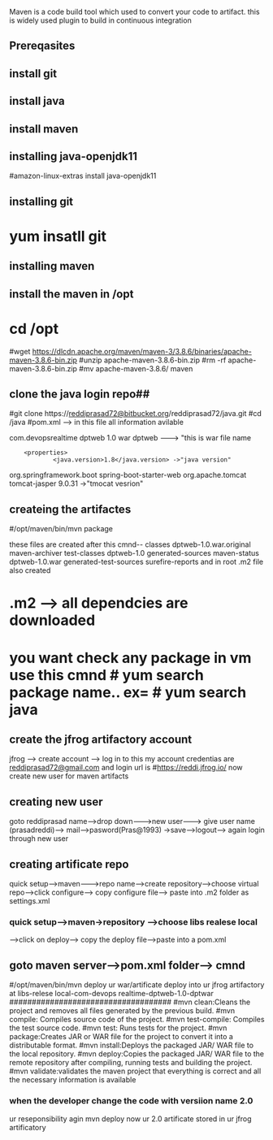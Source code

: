 Maven is a code build tool which used to convert your code to artifact. this is widely used plugin to build in continuous integration
## Prereqasites ###
## install git ##
## install java ##
## install maven ##

## installing java-openjdk11 ##
#amazon-linux-extras install java-openjdk11
## installing git ##
# yum insatll git
## installing maven  ##
## install the maven in /opt ###
# cd /opt
#wget https://dlcdn.apache.org/maven/maven-3/3.8.6/binaries/apache-maven-3.8.6-bin.zip
#unzip apache-maven-3.8.6-bin.zip
#rm -rf apache-maven-3.8.6-bin.zip
#mv apache-maven-3.8.6/ maven

## clone the java login repo##
#git clone https://reddiprasad72@bitbucket.org/reddiprasad72/java.git
#cd /java
#pom.xml --> in this file all information avilable

<groupId>com.devopsrealtime</groupId>
        <artifactId>dptweb</artifactId>
        <version>1.0</version>
        <packaging>war</packaging>
        <name>dptweb</name>   ---> "this is war file name

        <properties>
                <java.version>1.8</java.version> ->"java version"
   <dependencies>
                <dependency>
                        <groupId>org.springframework.boot</groupId>
                        <artifactId>spring-boot-starter-web</artifactId>
                </dependency>
<groupId>org.apache.tomcat</groupId>
                    <artifactId>tomcat-jasper</artifactId>
                    <version>9.0.31</version>  ->"tmocat vesrion"    

## createing the artifactes  ##

#/opt/maven/bin/mvn package

these files are created after this cmnd-- classes         dptweb-1.0.war.original  maven-archiver    test-classes
dptweb-1.0      generated-sources        maven-status
dptweb-1.0.war  generated-test-sources   surefire-reports
and in root .m2 file also created

# .m2 --> all dependcies are downloaded
# you want check any package in vm use this cmnd # yum search package name.. ex= # yum search java

## create the jfrog artifactory account ##

jfrog --> create account --> log in to this
my account credentias are reddiprasad72@gmail.com and 
login url is #https://reddi.jfrog.io/
now create new user for maven artifacts

## creating new user ##
goto reddiprasad name-->drop down--->new user--->
give user name (prasadreddi)--> mail-->pasword(Pras@1993)
->save-->logout--> again login through new user

## creating artificate repo
quick setup-->maven--->repo name-->create
repository-->choose virtual repo-->click configure--> copy
configure file--> paste into .m2 folder as settings.xml
### quick setup-->maven->repository -->choose libs realese local
-->click on deploy--> copy the deploy file-->paste into a
pom.xml

## goto maven server-->pom.xml folder--> cmnd

#/opt/maven/bin/mvn deploy
ur war/artificate deploy into ur jfrog artifactory at 
libs-relese local-com-devops realtime-dptweb-1.0-dptwar
####################################
#mvn clean:Cleans the project and 
removes all files generated by the previous build.
#mvn compile: Compiles source code of the project.
#mvn test-compile: Compiles the test source code.
#mvn test: Runs tests for the project.
#mvn package:Creates JAR or WAR file for the project to
 convert it into a distributable format.
#mvn install:Deploys the packaged JAR/ WAR file to the 
local repository.
#mvn deploy:Copies the packaged JAR/ WAR file to the 
remote repository after compiling, running tests and 
building the project.
#mvn validate:validates the maven project that everything is correct and
 all the necessary information is available

### when the developer change the code with versiion name 2.0
ur reseponsibility agin mvn deploy now ur 2.0 artificate stored in ur jfrog artificatory
